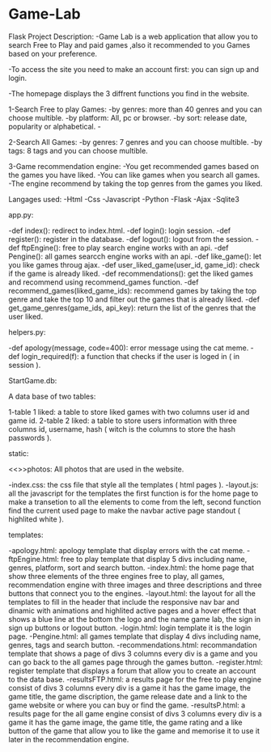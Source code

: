 # Game-Lab
Flask Project
Description:
-Game Lab is a web application that allow you to search Free to Play and paid games ,also it recommended to you Games based on your preference.

-To access the site you need to make an account first: you can sign up and login.

-The homepage displays the 3 diffrent functions you find in the website.

1-Search Free to play Games: -by genres: more than 40 genres and you can choose multible. -by platform: All, pc or browser. -by sort: release date, popularity or alphabetical. -

2-Search All Games: -by genres: 7 genres and you can choose multible. -by tags: 8 tags and you can choose multible.

3-Game recommendation engine: -You get recommended games based on the games you have liked. -You can like games when you search all games. -The engine recommend by taking the top genres from the games you liked.

Langages used: -Html -Css -Javascript -Python -Flask -Ajax -Sqlite3

app.py:

-def index(): redirect to index.html. -def login(): login session. -def register(): register in the database. -def logout(): logout from the session. -def ftpEngine(): free to play search engine works with an api. -def Pengine(): all games searcch engine works with an api. -def like_game(): let you like games throug ajax. -def user_liked_game(user_id, game_id): check if the game is already liked. -def recommendations(): get the liked games and recommend using recommend_games function. -def recommend_games(liked_game_ids): recommend games by taking the top genre and take the top 10 and filter out the games that is already liked. -def get_game_genres(game_ids, api_key): return the list of the genres that the user liked.

helpers.py:

-def apology(message, code=400): error message using the cat meme. -def login_required(f): a function that checks if the user is loged in ( in session ).

StartGame.db:

A data base of two tables:

1-table 1 liked: a table to store liked games with two columns user id and game id. 2-table 2 liked: a table to store users information with three columns id, username, hash ( witch is the columns to store the hash passwords ).

static:

<<>>photos: All photos that are used in the website.

-index.css: the css file that style all the templates ( html pages ). -layout.js: all the javascript for the templates the first function is for the home page to make a transetion to all the elements to come from the left, second function find the current used page to make the navbar active page standout ( highlited white ).

templates:

-apology.html: apology template that display errors with the cat meme. -ftpEngine.html: free to play template that display 5 divs including name, genres, platform, sort and search button. -index.html: the home page that show three elements of the three engines free to play, all games, recommendation engine with three images and three descriptions and three buttons that connect you to the engines. -layout.html: the layout for all the templates to fill in the header that include the responsive nav bar and dinamic with animations and highlited active pages and a hover effect that shows a blue line at the bottom the logo and the name game lab, the sign in sign up buttons or logout button. -login.html: login template it is the login page. -Pengine.html: all games template that display 4 divs including name, genres, tags and search button. -recommendations.html: recommandation template that shows a page of divs 3 columns every div is a game and you can go back to the all games page through the games button. -register.html: register template that displays a forum that allow you to create an account to the data base. -resultsFTP.html: a results page for the free to play engine consist of divs 3 columns every div is a game it has the game image, the game title, the game discription, the game release date and a link to the game website or where you can buy or find the game. -resultsP.html: a results page for the all game engine consist of divs 3 columns every div is a game it has the game image, the game title, the game rating and a like button of the game that allow you to like the game and memorise it to use it later in the recommendation engine.

